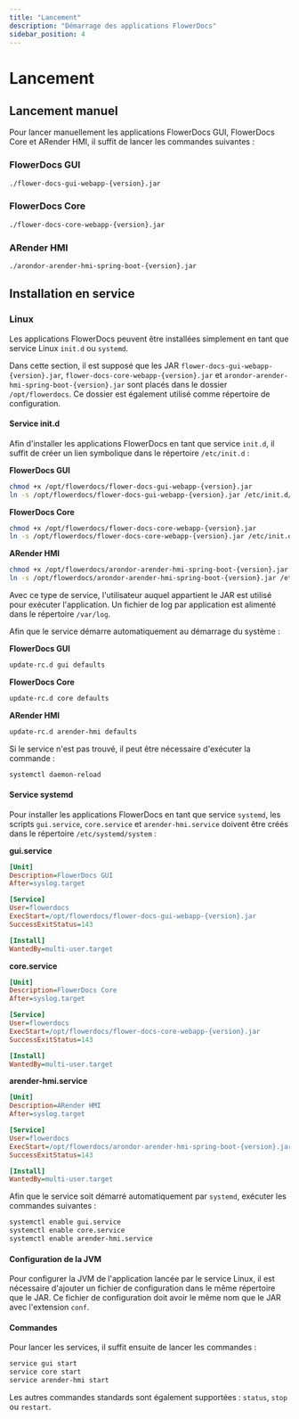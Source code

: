 ```yaml
---
title: "Lancement"
description: "Démarrage des applications FlowerDocs"
sidebar_position: 4
---
```


# Lancement

## Lancement manuel

Pour lancer manuellement les applications FlowerDocs GUI, FlowerDocs Core et ARender HMI, il suffit de lancer les commandes suivantes : 

### FlowerDocs GUI
```bash
./flower-docs-gui-webapp-{version}.jar 
```

### FlowerDocs Core
```bash
./flower-docs-core-webapp-{version}.jar
```

### ARender HMI
```bash
./arondor-arender-hmi-spring-boot-{version}.jar
```

## Installation en service

### Linux

Les applications FlowerDocs peuvent être installées simplement en tant que service Linux `init.d` ou `systemd`.

Dans cette section, il est supposé que les JAR `flower-docs-gui-webapp-{version}.jar`, `flower-docs-core-webapp-{version}.jar` et `arondor-arender-hmi-spring-boot-{version}.jar` sont placés dans le dossier `/opt/flowerdocs`. Ce dossier est également utilisé comme répertoire de configuration.

#### Service init.d

Afin d'installer les applications FlowerDocs en tant que service `init.d`, il suffit de créer un lien symbolique dans le répertoire `/etc/init.d` : 

**FlowerDocs GUI**
```bash
chmod +x /opt/flowerdocs/flower-docs-gui-webapp-{version}.jar
ln -s /opt/flowerdocs/flower-docs-gui-webapp-{version}.jar /etc/init.d/gui
```

**FlowerDocs Core**
```bash
chmod +x /opt/flowerdocs/flower-docs-core-webapp-{version}.jar
ln -s /opt/flowerdocs/flower-docs-core-webapp-{version}.jar /etc/init.d/core
```

**ARender HMI**
```bash
chmod +x /opt/flowerdocs/arondor-arender-hmi-spring-boot-{version}.jar
ln -s /opt/flowerdocs/arondor-arender-hmi-spring-boot-{version}.jar /etc/init.d/arender-hmi
```

Avec ce type de service, l'utilisateur auquel appartient le JAR est utilisé pour exécuter l'application. 
Un fichier de log par application est alimenté dans le répertoire `/var/log`.

Afin que le service démarre automatiquement au démarrage du système : 

**FlowerDocs GUI**
```bash
update-rc.d gui defaults
```

**FlowerDocs Core**
```bash
update-rc.d core defaults
```

**ARender HMI**
```bash
update-rc.d arender-hmi defaults
```

Si le service n'est pas trouvé, il peut être nécessaire d'exécuter la commande :

```bash
systemctl daemon-reload
```

#### Service systemd

Pour installer les applications FlowerDocs en tant que service `systemd`, les scripts `gui.service`, `core.service` et `arender-hmi.service` doivent être créés dans le répertoire `/etc/systemd/system` :

**gui.service**
```ini
[Unit]
Description=FlowerDocs GUI
After=syslog.target

[Service]
User=flowerdocs
ExecStart=/opt/flowerdocs/flower-docs-gui-webapp-{version}.jar
SuccessExitStatus=143

[Install]
WantedBy=multi-user.target
```

**core.service**
```ini
[Unit]
Description=FlowerDocs Core
After=syslog.target

[Service]
User=flowerdocs
ExecStart=/opt/flowerdocs/flower-docs-core-webapp-{version}.jar
SuccessExitStatus=143

[Install]
WantedBy=multi-user.target
```

**arender-hmi.service**
```ini
[Unit]
Description=ARender HMI
After=syslog.target

[Service]
User=flowerdocs
ExecStart=/opt/flowerdocs/arondor-arender-hmi-spring-boot-{version}.jar
SuccessExitStatus=143

[Install]
WantedBy=multi-user.target
```

Afin que le service soit démarré automatiquement par `systemd`, exécuter les commandes suivantes :

```bash
systemctl enable gui.service
systemctl enable core.service
systemctl enable arender-hmi.service
```

#### Configuration de la JVM

Pour configurer la JVM de l'application lancée par le service Linux, il est nécessaire d'ajouter un fichier de configuration dans le même répertoire que le JAR. 
Ce fichier de configuration doit avoir le même nom que le JAR avec l'extension `conf`.

#### Commandes

Pour lancer les services, il suffit ensuite de lancer les commandes : 

```bash
service gui start
service core start
service arender-hmi start
```

Les autres commandes standards sont également supportées : `status`, `stop` ou `restart`.